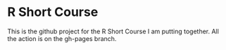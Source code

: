 # R Short Course

This is the github project for the R Short Course I am putting together.  All the action is on the gh-pages branch.